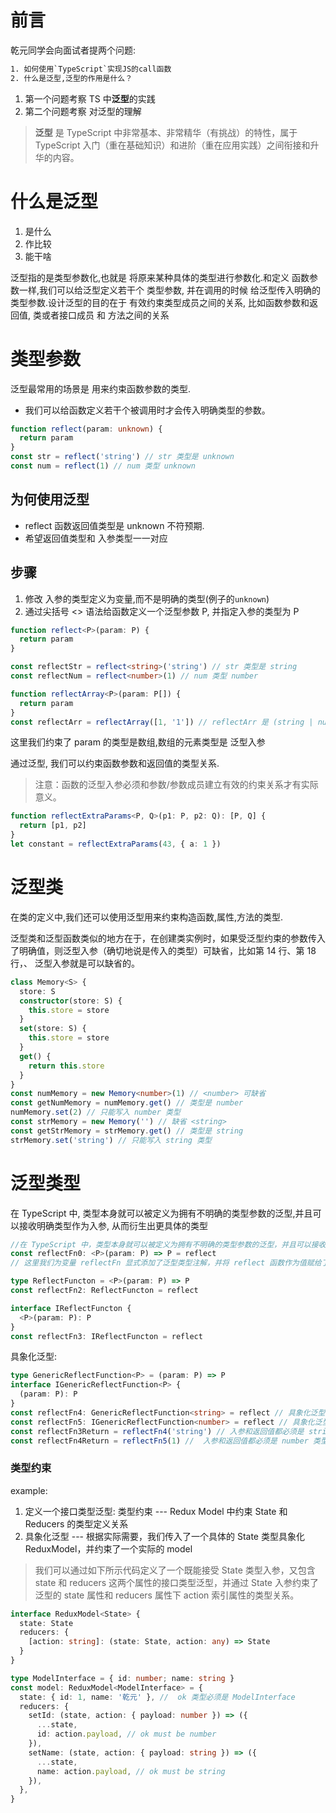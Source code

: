 <!--
 * @Descripttion :
 * @Author       : zhangming
 * @Date         : 2021-06-26 20:46:50
 * @LastEditors  : zhangming
 * @LastEditTime : 2021-06-27 02:31:05
-->

# 前言

乾元同学会向面试者提两个问题:

```txt
1. 如何使用`TypeScript`实现JS的call函数
2. 什么是泛型,泛型的作用是什么？
```

1. 第一个问题考察 TS 中**泛型**的实践
2. 第二个问题考察 对泛型的理解

> **泛型** 是 TypeScript 中非常基本、非常精华（有挑战）的特性，属于 TypeScript 入门（重在基础知识）和进阶（重在应用实践）之间衔接和升华的内容。

# 什么是泛型

1. 是什么
2. 作比较
3. 能干啥

泛型指的是类型参数化,也就是 将原来某种具体的类型进行参数化.和定义 函数参数一样,我们可以给泛型定义若干个 类型参数, 并在调用的时候 给泛型传入明确的类型参数.设计泛型的目的在于 有效约束类型成员之间的关系, 比如函数参数和返回值, 类或者接口成员 和 方法之间的关系

# 类型参数

泛型最常用的场景是 用来约束函数参数的类型.

- 我们可以给函数定义若干个被调用时才会传入明确类型的参数。

```ts
function reflect(param: unknown) {
  return param
}
const str = reflect('string') // str 类型是 unknown
const num = reflect(1) // num 类型 unknown
```

## 为何使用泛型

- reflect 函数返回值类型是 unknown 不符预期.
- 希望返回值类型和 入参类型一一对应

## 步骤

1. 修改 入参的类型定义为变量,而不是明确的类型(例子的`unknown`)
2. 通过尖括号 <> 语法给函数定义一个泛型参数 P, 并指定入参的类型为 P

```ts
function reflect<P>(param: P) {
  return param
}

const reflectStr = reflect<string>('string') // str 类型是 string
const reflectNum = reflect<number>(1) // num 类型 number
```

```ts
function reflectArray<P>(param: P[]) {
  return param
}
const reflectArr = reflectArray([1, '1']) // reflectArr 是 (string | number)[]
```

这里我们约束了 param 的类型是数组,数组的元素类型是 泛型入参

通过泛型, 我们可以约束函数参数和返回值的类型关系.

> 注意：函数的泛型入参必须和参数/参数成员建立有效的约束关系才有实际意义。

```ts
function reflectExtraParams<P, Q>(p1: P, p2: Q): [P, Q] {
  return [p1, p2]
}
let constant = reflectExtraParams(43, { a: 1 })
```

# 泛型类

在类的定义中,我们还可以使用泛型用来约束构造函数,属性,方法的类型.

泛型类和泛型函数类似的地方在于，在创建类实例时，如果受泛型约束的参数传入了明确值，则泛型入参（确切地说是传入的类型）可缺省，比如第 14 行、第 18 行，<number>、<string> 泛型入参就是可以缺省的。

```ts
class Memory<S> {
  store: S
  constructor(store: S) {
    this.store = store
  }
  set(store: S) {
    this.store = store
  }
  get() {
    return this.store
  }
}
const numMemory = new Memory<number>(1) // <number> 可缺省
const getNumMemory = numMemory.get() // 类型是 number
numMemory.set(2) // 只能写入 number 类型
const strMemory = new Memory('') // 缺省 <string>
const getStrMemory = strMemory.get() // 类型是 string
strMemory.set('string') // 只能写入 string 类型
```

# 泛型类型

在 TypeScript 中, 类型本身就可以被定义为拥有不明确的类型参数的泛型,并且可以接收明确类型作为入参, 从而衍生出更具体的类型

```ts
//在 TypeScript 中，类型本身就可以被定义为拥有不明确的类型参数的泛型，并且可以接收明确类型作为入参，从而衍生出更具体的类型
const reflectFn0: <P>(param: P) => P = reflect
// 这里我们为变量 reflectFn 显式添加了泛型类型注解，并将 reflect 函数作为值赋给了它。

type ReflectFuncton = <P>(param: P) => P
const reflectFn2: ReflectFuncton = reflect

interface IReflectFuncton {
  <P>(param: P): P
}
const reflectFn3: IReflectFuncton = reflect
```

具象化泛型:

```ts
type GenericReflectFunction<P> = (param: P) => P
interface IGenericReflectFunction<P> {
  (param: P): P
}
const reflectFn4: GenericReflectFunction<string> = reflect // 具象化泛型
const reflectFn5: IGenericReflectFunction<number> = reflect // 具象化泛型
const reflectFn3Return = reflectFn4('string') // 入参和返回值都必须是 string 类型
const reflectFn4Return = reflectFn5(1) //  入参和返回值都必须是 number 类型
```

### 类型约束

example:

1. 定义一个接口类型泛型: 类型约束 --- Redux Model 中约束 State 和 Reducers 的类型定义关系
2. 具象化泛型 --- 根据实际需要，我们传入了一个具体的 State 类型具象化 ReduxModel，并约束了一个实际的 model

> 我们可以通过如下所示代码定义了一个既能接受 State 类型入参，又包含 state 和 reducers 这两个属性的接口类型泛型，并通过 State 入参约束了泛型的 state 属性和 reducers 属性下 action 索引属性的类型关系。

```ts
interface ReduxModel<State> {
  state: State
  reducers: {
    [action: string]: (state: State, action: any) => State
  }
}
```

```ts
type ModelInterface = { id: number; name: string }
const model: ReduxModel<ModelInterface> = {
  state: { id: 1, name: '乾元' }, //  ok 类型必须是 ModelInterface
  reducers: {
    setId: (state, action: { payload: number }) => ({
      ...state,
      id: action.payload, // ok must be number
    }),
    setName: (state, action: { payload: string }) => ({
      ...state,
      name: action.payload, // ok must be string
    }),
  },
}
```
